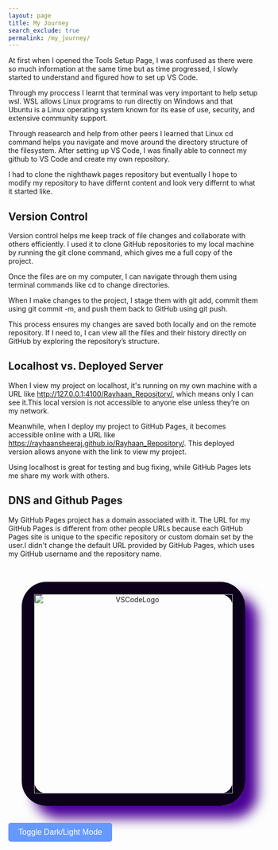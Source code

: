 ```yaml
---
layout: page
title: My Journey
search_exclude: true
permalink: /my_journey/
---
```


At first when I opened the Tools Setup Page, I was confused as there were so much information at the same time but as time progressed, I slowly started to understand and figured how to set up VS Code. 

Through my proccess I learnt that terminal was very important to help setup wsl. WSL allows Linux programs to run directly on Windows and that 
Ubuntu is a Linux operating system known for its ease of use, security, and extensive community support. 

Through reasearch and help from other peers I learned that Linux cd command helps you navigate and move around the directory structure of the filesystem. After setting up VS Code, I was finally able to connect my github to VS Code and create my own repository. 

I had to clone the nighthawk pages repository but eventually I hope to modify my repository to have differnt content and look very differnt to what it started like.

## Version Control
Version control helps me keep track of file changes and collaborate with others efficiently. I used it to clone GitHub repositories to my local machine by running the git clone command, which gives me a full copy of the project.

Once the files are on my computer, I can navigate through them using terminal commands like cd to change directories. 

When I make changes to the project, I stage them with git add, commit them using git commit -m, and push them back to GitHub using git push. 

This process ensures my changes are saved both locally and on the remote repository. If I need to, I can view all the files and their history directly on GitHub by exploring the repository’s structure.

## Localhost vs. Deployed Server
When I view my project on localhost, it's running on my own machine with a URL like http://127.0.0.1:4100/Rayhaan_Repository/, which means only I can see it.This local version is not accessible to anyone else unless they’re on my network. 

 Meanwhile, when I deploy my project to GitHub Pages, it becomes accessible online with a URL like https://rayhaansheeraj.github.io/Rayhaan_Repository/. This deployed version allows anyone with the link to view my project. 
 
 Using localhost is great for testing and bug fixing, while GitHub Pages lets me share my work with others.

## DNS and Github Pages
 My GitHub Pages project has a domain associated with it. The URL for my GitHub Pages is different from other people URLs because each GitHub Pages site is unique to the specific repository or custom domain set by the user.I didn't change the default URL provided by GitHub Pages, which uses my GitHub username and the repository name.

<br>
<br>
<center>
<div class="image-pop">
    <img src="{{site.baseurl}}/images/Vscodelogo.png" alt="VSCodeLogo" width="400" height="400">
</div>
</center>


<style> 
.image-pop { 
    border: 25px solid #0d001a;
         padding: 0px; 
     border-radius: 50px;
      box-shadow: 25px 25px 25px rgba(75, 0, 150, 10); 
      display: inline-block;
       } 
</style>
<button class="button" onclick="toggleDarkMode()">Toggle Dark/Light Mode</button>

<style>

    body.dark-mode {
        background-color: #121212;
        color: #fff; 
    }

    .button {
        margin-top: 20px;
        padding: 10px 20px;
        font-size: 16px;
        cursor: pointer;
        border: none;
        border-radius: 5px;
        background-color: #6699ff;
        color: white;
    }
    .button:hover {
        background-color: #5577cc;
    }
</style>

<script>
    function toggleDarkMode() {
        document.body.classList.toggle('dark-mode');
        document.body.classList.toggle('light-mode');
        const isDarkMode = document.body.classList.contains('dark-mode');
        localStorage.setItem('darkMode', isDarkMode);
    }


    const savedDarkMode = localStorage.getItem('darkMode');
    if (savedDarkMode === 'true') {
        document.body.classList.add('dark-mode');
    } else {
        document.body.classList.add('light-mode');
    }
</script>



